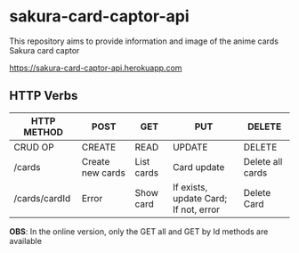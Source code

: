 # sakura-card-captor-api

This repository aims to provide information and image of the anime cards Sakura card captor

https://sakura-card-captor-api.herokuapp.com

## HTTP Verbs

| HTTP METHOD   | POST             | GET        | PUT                                   | DELETE |
| -----------   | ---------------  | ---------  | ------------------------------------  | ------ |
| CRUD OP       | CREATE           | READ       | UPDATE                                | DELETE |
| /cards        | Create new cards | List cards | Card update                           | Delete all cards |
| /cards/cardId | Error            | Show card  | If exists, update Card; If not, error | Delete Card |


<strong>OBS</strong>: In the online version, only the GET all and GET by Id methods are available

